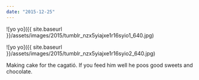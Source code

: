 ```yaml
---
date: "2015-12-25"
---
```


![yo yo]({{ site.baseurl }}/assets/images/2015/tumblr_nzx5yiajxe1r16syio1_640.jpg)

![yo yo]({{ site.baseurl }}/assets/images/2015/tumblr_nzx5yiajxe1r16syio2_640.jpg)

Making cake for the cagatió. If you feed him well he poos good sweets and chocolate.

